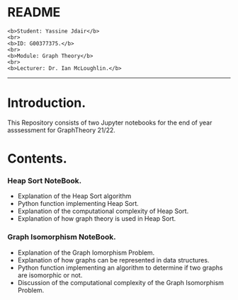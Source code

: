 <h1>README</h1>


    <b>Student: Yassine Jdair</b>
    <br>
    <b>ID: G00377375.</b>
    <br>
    <b>Module: Graph Theory</b>
    <br>
    <b>Lecturer: Dr. Ian McLoughlin.</b>


***

# Introduction.

This Repository consists of two Jupyter notebooks for the end of year asssessment for GraphTheory 21/22.



# Contents.

### Heap Sort NoteBook.

* Explanation of the Heap Sort algorithm
* Python function implementing Heap Sort.
* Explanation of the computational complexity of Heap Sort.
* Explanation of how graph theory is used in Heap Sort.


### Graph Isomorphism NoteBook.

* Explanation of the Graph Iomorphism Problem.
* Explanation of how graphs can be represented in data structures.
* Python function implementing an algorithm to determine if two graphs are isomorphic or not.
* Discussion of the computational complexity of the Graph Isomorphism Problem.


